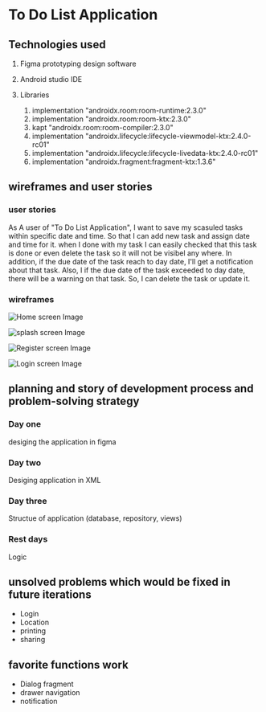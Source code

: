 # To Do List Application

## Technologies used

1. Figma prototyping design software 
2. Android studio IDE
3. Libraries
 
    1. implementation "androidx.room:room-runtime:2.3.0" 
    2. implementation "androidx.room:room-ktx:2.3.0"
    3. kapt "androidx.room:room-compiler:2.3.0"
    4. implementation "androidx.lifecycle:lifecycle-viewmodel-ktx:2.4.0-rc01"
    5. implementation "androidx.lifecycle:lifecycle-livedata-ktx:2.4.0-rc01"
    6. implementation "androidx.fragment:fragment-ktx:1.3.6"
  

## wireframes and user stories

### user stories
As A user of "To Do List Application", I want to save my scasuled tasks within specific date and time. 
So that I can add new task and assign date and time for it. when I done with my task I can easily checked that this task is done 
or even delete the task so it will not be visibel any where. In addition, if the due date of the task reach to day date,
I'll get a notification about that task. Also, I if the due date of the task exceeded to day date, there will be a warning on that task.
So, I can delete the task or update it. 


### wireframes 

![Home screen Image](https://github.com/fatimahmayouf/ToDoList/blob/main/Design/Home%20.jpg)


![splash screen Image](https://github.com/fatimahmayouf/ToDoList/blob/main/Design/splash.jpg)



![Register screen Image](https://github.com/fatimahmayouf/ToDoList/blob/main/Design/Sign%20up.png)



![Login screen Image](https://github.com/fatimahmayouf/ToDoList/blob/main/Design/Login.png)





## planning and story of development process and problem-solving strategy

### Day one 
desiging the application in figma
### Day two
Desiging application in XML
### Day three
Structue of application (database, repository, views)
### Rest days
Logic 


## unsolved problems which would be fixed in future iterations
* Login
* Location
* printing
* sharing 



## favorite functions work
* Dialog fragment
* drawer navigation
* notification







